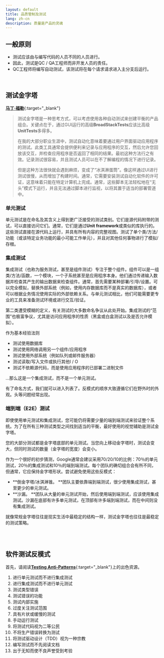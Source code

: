```yaml
---
layout: default
title: 品质管制及测试
lang: zh-cn
description: 质量是产品的灵魂
---
```




## 一般原则

* 测试应该由与编写代码的人员不同的人员进行。
* 因此，测试是QC / QA工程师而非开发人员的责任。
* QC工程师将编写自动测试，该测试将在每个请求请求进入主分支后运行。

<br>

## 测试金字塔

[**马丁·福勒**](https://martinfowler.com/bliki/TestPyramid.html){:target="_blank"}

> 测试金字塔是一种思考方式，可以考虑使用各种自动测试来创建平衡的产品组合。关键点在于，通过GUI运行的高级**BroadStackTests**应该比高级**UnitTests**多得多。
>
> 在我的大部分职业生涯中，测试自动化意味着要通过用户界面驱动应用程序的测试。此类工具通常会提供便利来记录与应用程序的交互，然后允许您回放该交互，并检查应用程序是否返回了相同的结果。最初这种方法行之有效。记录测试很容易，并且测试人员可以在不了解编程的情况下进行记录。
>
> 但是这种方法很快就会遇到麻烦，变成了“冰淇淋蛋筒”。像这样通过UI进行测试很慢，从而增加了构建时间。通常，它需要安装测试自动化软件的许可证，这意味着只能在特定计算机上完成。通常，这些脚本无法轻松地在“无头”模式下运行，并且无法通过脚本进行监视，以将其置于适当的部署管道中。

### 单元测试

单元测试是在命名及其含义上得到更广泛接受的测试类别。它们是源代码附带的测试，可以直接访问它们。通常，它们是通过**Unit framework**或类似的库执行的。这些测试直接在源代码上运行，并具有所有内容的完整视图。测试了单个类/方法/功能（或该特定业务功能的最小可能工作单元），并且对其他任何事物进行了模拟/存根。

### 集成测试

集成测试（也称为服务测试，甚至是组件测试）专注于整个组件。组件可以是一组类/方法/函数，一个模块，一个子系统甚至是应用程序本身。他们通过传递输入数据并检查其产生的输出数据来检查组件。通常，首先需要某种部署/引导/设置。可以完全模拟，替换外部系统（例如，使用内存数据库而不是真实的数据库），或者可以根据业务情况使用实际的外部依赖关系。与单元测试相比，他们可能需要更专业的工具来准备测试环境或进行交互/验证。

第二类遭受模糊的定义，有关测试的大多数命名争议从此处开始。集成测试的“范围”也极富争议，尤其是访问应用程序的性质（黑盒或白盒测试以及是否允许模拟）。

作为基本经验法则

* 测试使用数据库
* 测试使用网络调用另一个组件/应用程序
* 测试使用外部系统（例如队列或邮件服务器）
* 测试读取/写入文件或执行其他I / O
* 测试不依赖源代码，而是使用应用程序的已部署二进制文件

…那么这是一个集成测试，而不是一个单元测试。

有了命名方式，我们就可以进入列表了。反模式的顺序大致遵循它们在野外时的外观。头等问题经常出现。

### 端到端（E2E）测试

即使使用单元测试和集成测试，您可能仍将需要少量的端到端测试来验证整个系统。为了在所有三种测试类型之间找到适当的平衡，最好使用的视觉辅助是测试金字塔。

您的大部分测试都是金字塔底部的单元测试。当您向上移动金字塔时，测试会变大，但同时测试的数量（金字塔的宽度）会变小。

作为一个很好的初步猜测，Google通常会建议采用70/20/10的比例：70％的单元测试，20％的集成测试和10％的端到端测试。每个团队的确切组合会有所不同，但通常，它应保持金字塔形状。尝试避免使用这些反模式：

* **倒金字塔/冰淇淋锥。 **团队主要依靠端到端测试，很少使用集成测试，甚至更少的单元测试。
* **沙漏。 **团队从大量的单元测试开始，然后使用端到端测试，应该使用集成测试。沙漏在底部有许多单元测试，在顶部有许多端到端测试，而在中间则没有集成测试。

就像常规金字塔往往是现实生活中最稳定的结构一样，测试金字塔也往往是最稳定的测试策略。

<br>
<br>

## 软件测试反模式

首先，请阅读[**Testing Anti-Patterns**](http://blog.codepipes.com/testing/software-testing-antipatterns.html){:target="_blank"}上的出色资源。

1. 进行单元测试而不进行集成测试
1. 进行集成测试而不进行单元测试
1. 测试类型错误
1. 测试错误的功能
1. 测试内部实施
1. 过度关注测试范围
1. 具有片状或缓慢的测试
1. 手动运行测试
1. 将测试代码视为二等公民
1. 不将生产错误转换为测试
1. 将测试驱动设计（TDD）视为一种宗教
1. 编写测试而不先阅读文档
1. 出于无知而使不良声誉受到考验



